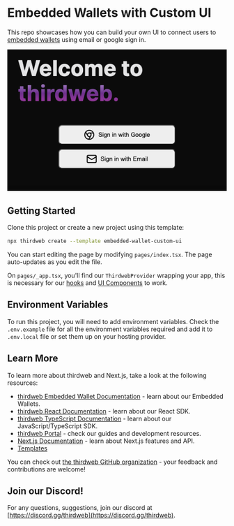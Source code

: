 # Embedded Wallets with Custom UI

This repo showcases how you can build your own UI to connect users to [embedded wallets](https://portal.thirdweb.com/embedded-wallet) using email or google sign in.

![screenshot](screenshot.png)

## Getting Started

Clone this project or create a new project using this template:

```bash
npx thirdweb create --template embedded-wallet-custom-ui
```

You can start editing the page by modifying `pages/index.tsx`. The page auto-updates as you edit the file.

On `pages/_app.tsx`, you'll find our `ThirdwebProvider` wrapping your app, this is necessary for our [hooks](https://portal.thirdweb.com/react) and
[UI Components](https://portal.thirdweb.com/ui-components) to work.

## Environment Variables

To run this project, you will need to add environment variables. Check the `.env.example` file for all the environment variables required and add it to `.env.local` file or set them up on your hosting provider.

## Learn More

To learn more about thirdweb and Next.js, take a look at the following resources:

- [thirdweb Embedded Wallet Documentation](https://portal.thirdweb.com/embedded-wallet) - learn about our Embedded Wallets.
- [thirdweb React Documentation](https://docs.thirdweb.com/react) - learn about our React SDK.
- [thirdweb TypeScript Documentation](https://docs.thirdweb.com/typescript) - learn about our JavaScript/TypeScript SDK.
- [thirdweb Portal](https://docs.thirdweb.com) - check our guides and development resources.
- [Next.js Documentation](https://nextjs.org/docs) - learn about Next.js features and API.
- [Templates](https://thirdweb.com/templates)

You can check out [the thirdweb GitHub organization](https://github.com/thirdweb-dev) - your feedback and contributions are welcome!

## Join our Discord!

For any questions, suggestions, join our discord at [https://discord.gg/thirdweb](https://discord.gg/thirdweb).
